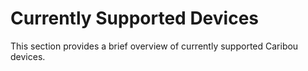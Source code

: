 # Currently Supported Devices

This section provides a brief overview of currently supported Caribou devices.
